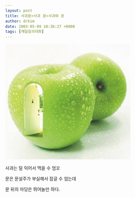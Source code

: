 ```yaml
---
layout: post
title: 사과문>사과 문>사과와 문
author: drkim
date: 2003-05-09 10:36:27 +0900
tags: [깨달음의대화]
---
```

![](.//files/attach/images/198/118/001/1052444187.jpg)  
  
사과는 덜 익어서 먹을 수 엄꼬
  
문은 문설주가 부실해서 잠글 수 엄는데
  

  
문 뒤의 마당은 뛰어놀만 하다.